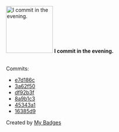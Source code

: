 <img src="https://my-badges.github.io/my-badges/evening-commits.png" alt="I commit in the evening." title="I commit in the evening." width="128">
<strong>I commit in the evening.</strong>
<br><br>

Commits:

- <a href="https://github.com/arista-netdevops-community/CloudVisionPortal-Examples/commit/e7d186c13fcb7529b97ba4bfdd84052f418cf395">e7d186c</a>
- <a href="https://github.com/arista-netdevops-community/CloudVisionPortal-Examples/commit/3a62f5010370dcdd2f72e753ebb19e5ee6dd344e">3a62f50</a>
- <a href="https://github.com/arista-netdevops-community/CloudVisionPortal-Examples/commit/df92b3f24e06289234cb315bcbee8186d5d16fda">df92b3f</a>
- <a href="https://github.com/noredistribution/openmgmt/commit/8a9b1c3668f19367dbae00884c4ec1cfac761503">8a9b1c3</a>
- <a href="https://github.com/noredistribution/openmgmt/commit/45343a17e5e07313213cf497f6a5a152b6a9c75c">45343a1</a>
- <a href="https://github.com/noredistribution/studios-demo/commit/16385d919a0d6c120c349eb9fecfecf235556546">16385d9</a>


Created by <a href="https://github.com/my-badges/my-badges">My Badges</a>